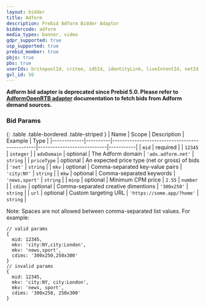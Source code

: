```yaml
---
layout: bidder
title: Adform
description: Prebid Adform Bidder Adaptor
biddercode: adform
media_types: banner, video
gdpr_supported: true
usp_supported: true
prebid_member: true
pbjs: true
pbs: true
userIds: britepoolId, criteo, id5Id, identityLink, liveIntentId, netId, parrableId, pubCommonId, sharedId, unifiedId
gvl_id: 50
---
```


**Adform bid adapter is deprecated since Prebid 5.0. Please refer to [AdformOpenRTB adapter](#adf) documentation to fetch bids from Adform demand sources.**

### Bid Params

{: .table .table-bordered .table-striped }
| Name        | Scope    | Description                                   | Example                    | Type      |
|-------------|----------|-----------------------------------------------|----------------------------|-----------|
| `mid`       | required |                                               | `12345`                    | `integer` |
| `adxDomain` | optional | The Adform domain                             | `'adx.adform.net'`         | `string`  |
| `priceType` | optional | An expected price type (net or gross) of bids | `'net'`                    | `string`  |
| `mkv`       | optional | Comma-separated key-value pairs               | `'city:NY'`                | `string`  |
| `mkw`       | optional | Comma-separated keywords                      | `'news,sport'`             | `string`  |
| `minp`      | optional | Minimum CPM price                             | `2.55`                     | `number`  |
| `cdims`     | optional | Comma-separated creative dimentions           | `'300x250'`                | `string`  |
| `url`       | optional | Custom targeting URL                          | `'https://some.app/?home'` | `string`  |

Note: Spaces are not allowed between comma-separated list values. For example:
```
// valid params
{
  mid: 12345,
  mkv: 'city:NY,city:London',
  mkv: 'news,sport',
  cdims: '300x250,250x300'
}
// invalid params
{
  mid: 12345,
  mkv: 'city:NY, city:London',
  mkv: 'news, sport',
  cdims: '300x250, 250x300'
}
```
